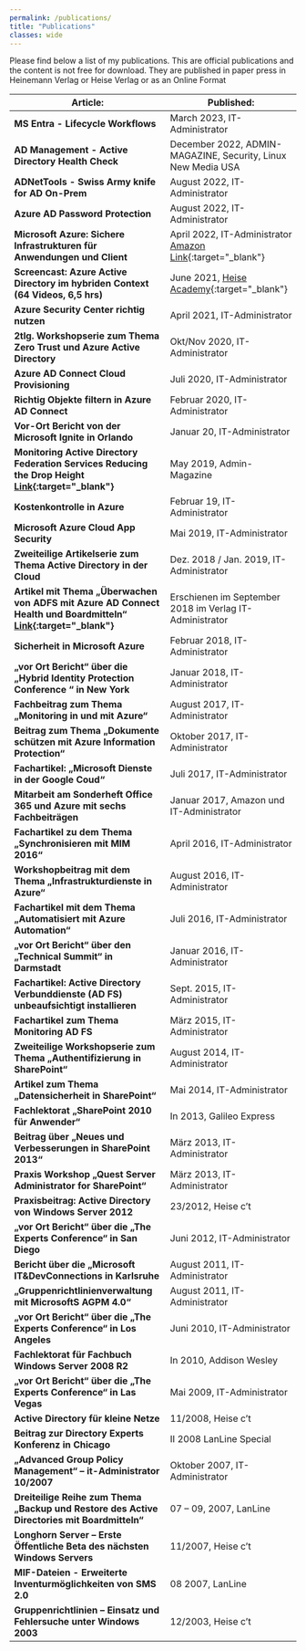 ```yaml
---
permalink: /publications/
title: "Publications"
classes: wide
---
```


Please find below a list of my publications. This are official publications and the content is not free for download. They are published in paper press in Heinemann Verlag or Heise Verlag or as an Online Format

| Article:                                                     | Published:                                               |
| ------------------------------------------------------------ | --------------------------------------------------------- |
| **MS Entra - Lifecycle Workflows**                     | March 2023, IT-Administrator                              |
| **AD Management - Active Directory Health Check**                     | December 2022, ADMIN-MAGAZINE, Security, Linux New Media USA                                    |
| **ADNetTools - Swiss Army knife for AD On-Prem**                     | August 2022, IT-Administrator                                    |
| **Azure AD Password Protection**                     | August 2022, IT-Administrator                              |
| **Microsoft Azure: Sichere Infrastrukturen für Anwendungen und Client**                     | April 2022, IT-Administrator [Amazon Link](https://www.amazon.de/Microsoft-Azure-Infrastrukturen-Anwendungen-Administrator/dp/3941034324/ref=sr_1_1?__mk_de_DE=%C3%85M%C3%85%C5%BD%C3%95%C3%91&crid=LR7KO8IM458I&keywords=bierschenk+klaus&qid=1656341988&sprefix=bierschenk+klaus%2Caps%2C55&sr=8-1){:target="_blank"}                              |
| **Screencast: Azure Active Directory im hybriden Context (64 Videos, 6,5 hrs)** | June 2021, [Heise Academy](https://heise-academy.de){:target="_blank"}
| **Azure Security Center richtig nutzen**                     | April 2021, IT-Administrator                              |
| **2tlg. Workshopserie  zum Thema Zero Trust und Azure Active Directory** | Okt/Nov 2020, IT-Administrator                            |
| **Azure AD  Connect Cloud Provisioning**                     | Juli 2020, IT-Administrator                               |
| **Richtig  Objekte filtern in Azure AD Connect**             | Februar 2020, IT-Administrator                            |
| **Vor-Ort Bericht von der Microsoft Ignite in  Orlando**     | Januar 20, IT-Administrator                               |
| **Monitoring  Active Directory Federation Services Reducing the Drop Height  [Link](https://www.admin-magazine.com/Archive/2019/50/Monitoring-Active-Directory-Federation-Services){:target="_blank"}** | May 2019, Admin-Magazine                                  |
| **Kostenkontrolle  in Azure**                                | Februar 19, IT-Administrator                              |
| **Microsoft  Azure Cloud App Security**                      | Mai 2019, IT-Administrator                                |
| **Zweiteilige Artikelserie zum Thema Active  Directory in der Cloud** | Dez. 2018 / Jan. 2019,  IT-Administrator                  |
| **Artikel mit Thema „Überwachen von ADFS mit Azure AD  Connect Health und Boardmitteln“ [Link](https://www.admin-magazin.de/Das-Heft/2018/09/Monitoring-der-Active-Directory-Federation-Services){:target="_blank"}** | Erschienen im September  2018   im Verlag IT-Administrator |
| **Sicherheit in Microsoft Azure**                            | Februar 2018, IT-Administrator                            |
| **„vor Ort Bericht“ über die „Hybrid Identity  Protection Conference “ in New York** | Januar 2018,  IT-Administrator                            |
| **Fachbeitrag zum Thema „Monitoring in und mit  Azure“**     | August 2017, IT-Administrator                             |
| **Beitrag zum Thema „Dokumente schützen mit Azure  Information Protection“** | Oktober 2017,  IT-Administrator                           |
| **Fachartikel: „Microsoft Dienste in der Google  Coud“**     | Juli 2017, IT-Administrator                               |
| **Mitarbeit am Sonderheft Office 365 und Azure mit sechs  Fachbeiträgen** | Januar 2017, Amazon und IT-Administrator                  |
| **Fachartikel zu dem Thema „Synchronisieren mit MIM  2016“** | April 2016, IT-Administrator                              |
| **Workshopbeitrag mit dem Thema  „Infrastrukturdienste in Azure“** | August 2016,  IT-Administrator                            |
| **Fachartikel mit dem Thema „Automatisiert mit  Azure Automation“** | Juli 2016, IT-Administrator                               |
| **„vor Ort Bericht“ über den „Technical Summit“ in  Darmstadt** | Januar 2016,  IT-Administrator                            |
| **Fachartikel: Active Directory Verbunddienste (AD  FS) unbeaufsichtigt installieren** | Sept. 2015, IT-Administrator                              |
| **Fachartikel zum Thema Monitoring AD FS**                   | März 2015,  IT-Administrator                              |
| **Zweiteilige Workshopserie zum Thema  „Authentifizierung in SharePoint“** | August 2014, IT-Administrator                             |
| **Artikel zum Thema „Datensicherheit in SharePoint“**        | Mai 2014,  IT-Administrator                               |
| **Fachlektorat „SharePoint 2010 für Anwender“**              | In 2013, Galileo Express                                  |
| **Beitrag über „Neues und Verbesserungen in  SharePoint 2013“** | März 2013,  IT-Administrator                              |
| **Praxis  Workshop „Quest Server Administrator for SharePoint“** | März 2013, IT-Administrator                               |
| **Praxisbeitrag:  Active Directory von Windows Server 2012** | 23/2012, Heise  c’t                                       |
| **„vor Ort Bericht“ über die „The Experts  Conference“ in San Diego** | Juni 2012, IT-Administrator                               |
| **Bericht über die „Microsoft IT&DevConnections  in Karlsruhe** | August 2011,  IT-Administrator                            |
| **„Gruppenrichtlinienverwaltung mit MicrosoftS AGPM  4.0“**  | August 2011, IT-Administrator                             |
| **„vor Ort Bericht“ über die „The Experts  Conference“ in Los Angeles** | Juni 2010,  IT-Administrator                              |
| **Fachlektorat für Fachbuch Windows Server 2008 R2**         | In 2010, Addison Wesley                                   |
| **„vor Ort Bericht“ über die „The Experts  Conference“ in Las Vegas** | Mai 2009,  IT-Administrator                               |
| **Active Directory für kleine Netze**                        | 11/2008, Heise c’t                                        |
| **Beitrag zur Directory Experts Konferenz in  Chicago**      | II 2008  LanLine Special                                  |
| **„Advanced  Group Policy Management“ – it-Administrator   10/2007** | Oktober 2007, IT-Administrator                            |
| **Dreiteilige Reihe zum Thema „Backup und Restore  des Active Directories mit Boardmitteln“** | 07 – 09, 2007,  LanLine                                   |
| **Longhorn Server – Erste Öffentliche Beta des nächsten Windows Servers** | 11/2007, Heise c’t                                        |
| **MIF-Dateien - Erweiterte Inventurmöglichkeiten  von SMS 2.0** | 08 2007, LanLine                                          |
| **Gruppenrichtlinien – Einsatz und Fehlersuche  unter Windows 2003** | 12/2003, Heise c’t                                        |

 